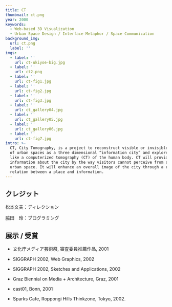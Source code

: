 ```yaml
---
title: CT
thumbnail: ct.png
year: 2000
keywords:
  - Web-based 3D Visualization
  - Urban Space Design / Interface Metaphor / Space Communication
background_img:
  url: ct.png
  label: ''
imgs:
  - label: ''
    url: ct-ukiyoe-big.jpg
  - label: ''
    url: ct2.png
  - label: ''
    url: ct-fig1.jpg
  - label: ''
    url: ct-fig2.jpg
  - label: ''
    url: ct-fig3.jpg
  - label: ''
    url: ct_gallery04.jpg
  - label: ''
    url: ct_gallery05.jpg
  - label: ''
    url: ct_gallery06.jpg
  - label: ''
    url: ct-fig7.jpg
intro: >-
  CT, City Tomography, is a project to reconstruct visible or invisible aspects
  of urban spaces as a three dimensional “information city” and explore it just
  like a computerized tomography (CT) of the human body. CT will provide
  information about the city by the way visitors cannot perceive from a physical
  urban space. It will enhance an overall image of the city through a reciprocal
  relation between a place and information.
---
```




## クレジット

松本文夫：ディレクション

脇田　玲：プログラミング

## 展示 / 受賞

- 文化庁メディア芸術祭, 審査委員推薦作品, 2001

- SIGGRAPH 2002, Web Graphics, 2002

- SIGGRAPH 2002, Sketches and Applications, 2002

- Graz Biennial on Media + Architecture, Graz, 2001

- cast01, Bonn, 2001

- Sparks Cafe, Roppongi Hills Thinkzone, Tokyo, 2002.
